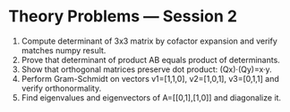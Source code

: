<!-- Math rendered using GitHub Markdown: use ![](https://render.githubusercontent.com/render/math?math=...) and 

![](https://render.githubusercontent.com/render/math?math=...)

 -->

# Theory Problems — Session 2

1. Compute determinant of 3x3 matrix by cofactor expansion and verify matches numpy result.
2. Prove that determinant of product AB equals product of determinants.
3. Show that orthogonal matrices preserve dot product: (Qx)·(Qy)=x·y.
4. Perform Gram-Schmidt on vectors v1=[1,1,0], v2=[1,0,1], v3=[0,1,1] and verify orthonormality.
5. Find eigenvalues and eigenvectors of A=[[0,1],[1,0]] and diagonalize it.